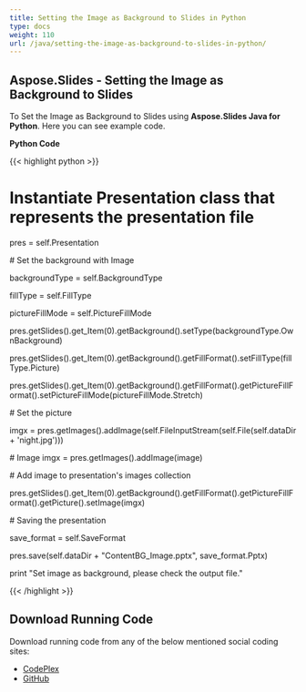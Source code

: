 ```yaml
---
title: Setting the Image as Background to Slides in Python
type: docs
weight: 110
url: /java/setting-the-image-as-background-to-slides-in-python/
---
```


## **Aspose.Slides - Setting the Image as Background to Slides**
To Set the Image as Background to Slides using **Aspose.Slides Java for Python**. Here you can see example code.

**Python Code**

{{< highlight python >}}

 # Instantiate Presentation class that represents the presentation file

pres = self.Presentation

\# Set the background with Image

backgroundType = self.BackgroundType

fillType = self.FillType

pictureFillMode = self.PictureFillMode

pres.getSlides().get_Item(0).getBackground().setType(backgroundType.OwnBackground)

pres.getSlides().get_Item(0).getBackground().getFillFormat().setFillType(fillType.Picture)

pres.getSlides().get_Item(0).getBackground().getFillFormat().getPictureFillFormat().setPictureFillMode(pictureFillMode.Stretch)

\# Set the picture

imgx = pres.getImages().addImage(self.FileInputStream(self.File(self.dataDir + 'night.jpg')))

\# Image imgx = pres.getImages().addImage(image)

\# Add image to presentation's images collection

pres.getSlides().get_Item(0).getBackground().getFillFormat().getPictureFillFormat().getPicture().setImage(imgx)

\# Saving the presentation

save_format = self.SaveFormat

pres.save(self.dataDir + "ContentBG_Image.pptx", save_format.Pptx)

print "Set image as background, please check the output file."

{{< /highlight >}}
## **Download Running Code**
Download running code from any of the below mentioned social coding sites:

- [CodePlex](https://asposeslidesjavapython.codeplex.com/releases/view/620922)
- [GitHub](https://github.com/aspose-slides/Aspose.Slides-for-Java/releases/tag/Aspose.Slides_Java_for_Python-v1.0)
